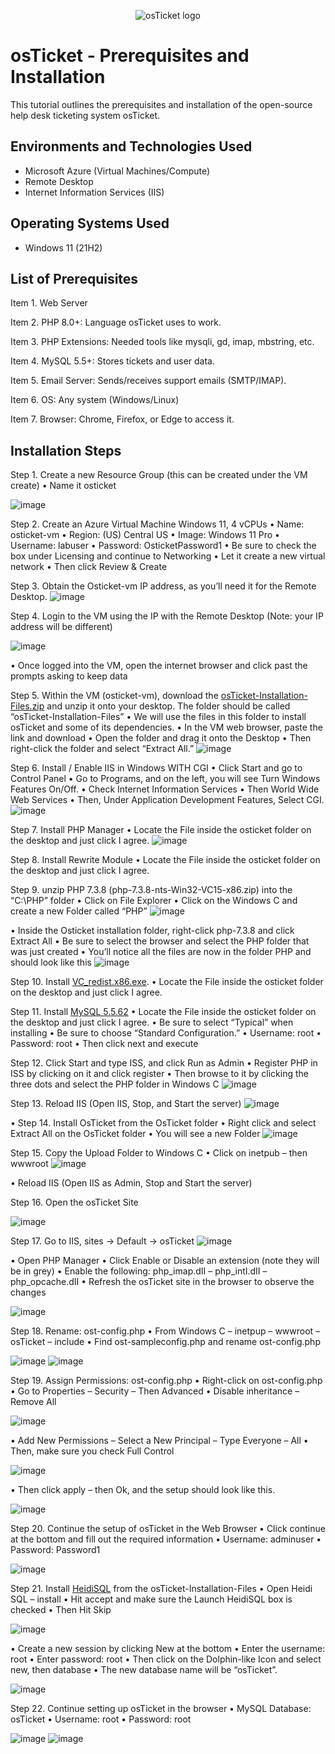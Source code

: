 <p align="center">
<img src="https://i.imgur.com/Clzj7Xs.png" alt="osTicket logo"/>
</p>

<h1>osTicket - Prerequisites and Installation</h1>
This tutorial outlines the prerequisites and installation of the open-source help desk ticketing system osTicket.<br />


<h2>Environments and Technologies Used</h2>

- Microsoft Azure (Virtual Machines/Compute)
- Remote Desktop
- Internet Information Services (IIS)

<h2>Operating Systems Used </h2>

- Windows 11</b> (21H2)

<h2>List of Prerequisites</h2>

Item 1. Web Server

Item 2. PHP 8.0+: Language osTicket uses to work.

Item 3. PHP Extensions: Needed tools like mysqli, gd, imap, mbstring, etc.

Item 4. MySQL 5.5+: Stores tickets and user data.

Item 5. Email Server: Sends/receives support emails (SMTP/IMAP).

Item 6. OS: Any system (Windows/Linux) 

Item 7. Browser: Chrome, Firefox, or Edge to access it.

<h2>Installation Steps</h2>
Step 1. Create a new Resource Group (this can be created under the VM create)
•	Name it osticket

![image](https://github.com/user-attachments/assets/48aeb935-eab3-467a-9c0e-cddd878220d1)

Step 2. Create an Azure Virtual Machine Windows 11, 4 vCPUs
•	Name: osticket-vm 
•	Region: (US) Central US
•	Image: Windows 11 Pro
•	Username: labuser
•	Password: OsticketPassword1
•	Be sure to check the box under Licensing and continue to Networking
•	Let it create a new virtual network
•	Then click Review & Create

Step 3. Obtain the Osticket-vm IP address, as you’ll need it for the Remote Desktop.
![image](https://github.com/user-attachments/assets/16e4011e-5f2c-45c0-92aa-fbc8d75c46c2)

Step 4. Login to the VM using the IP with the Remote Desktop (Note: your IP address will be different)

![image](https://github.com/user-attachments/assets/eab8b7ed-95bf-4d4f-9bac-4ed93ff701f7)

•	Once logged into the VM, open the internet browser and click past the prompts asking to keep data 

Step 5. Within the VM (osticket-vm), download the [osTicket-Installation-Files.zip](https://drive.google.com/uc?export=download&id=1b3RBkXTLNGXbibeMuAynkfzdBC1NnqaD) and unzip it onto your desktop. The folder should be called “osTicket-Installation-Files”
• We will use the files in this folder to install osTicket and some of its dependencies.
•	In the VM web browser, paste the link and download
•	Open the folder and drag it onto the Desktop
•	Then right-click the folder and select “Extract All.”
![image](https://github.com/user-attachments/assets/044465ab-a241-40a6-b3e8-33739f97fcbd)

Step 6. Install / Enable IIS in Windows WITH CGI
•	Click Start and go to Control Panel
•	Go to Programs, and on the left, you will see Turn Windows Features On/Off.
•	Check Internet Information Services
•	Then World Wide Web Services
•	Then, Under Application Development Features, Select CGI. 
![image](https://github.com/user-attachments/assets/15779579-b1d5-470b-8f97-5cdb04ebeeed)

Step 7. Install PHP Manager
•	Locate the File inside the osticket folder on the desktop and just click I agree. 
![image](https://github.com/user-attachments/assets/e696fec2-3661-4cb7-9e2d-4d621368ba4f)

Step 8. Install Rewrite Module
•	Locate the File inside the osticket folder on the desktop and just click I agree. 

Step 9. unzip PHP 7.3.8 (php-7.3.8-nts-Win32-VC15-x86.zip) into the “C:\PHP” folder
•	Click on File Explorer
•	Click on the Windows C and create a new Folder called “PHP”
![image](https://github.com/user-attachments/assets/e3f11c65-2dfa-4487-9b58-71a85f32126c)

•	Inside the Osticket installation folder, right-click php-7.3.8 and click Extract All
•	Be sure to select the browser and select the PHP folder that was just created 
•	You’ll notice all the files are now in the folder PHP and should look like this
![image](https://github.com/user-attachments/assets/d6f53a21-8e47-4b75-846b-94a02d940c4f)

Step 10. Install [VC_redist.x86.exe](https://drive.google.com/file/d/1s1OsGF3-ioO0_9LYizPRiVuIkb3lFJgH/view?usp=share_link).
•	Locate the File inside the osticket folder on the desktop and just click I agree. 

Step 11. Install [MySQL 5.5.62](https://drive.google.com/file/d/1_OWh9p7VQLcrB0q_V7qT8yHl0xo5gv7z/view?usp=share_link)
•	Locate the File inside the osticket folder on the desktop and just click I agree. 
•	Be sure to select “Typical” when installing
•	Be sure to choose “Standard Configuration.” 
•	Username: root
•	Password: root
•	Then click next and execute

Step 12. Click Start and type ISS, and click Run as Admin
•	Register PHP in ISS by clicking on it and click register
•	Then browse to it by clicking the three dots and select the PHP folder in Windows C
![image](https://github.com/user-attachments/assets/409217f0-d27d-4019-90f6-34ba789b8700)

Step 13. Reload IIS (Open IIS, Stop, and Start the server)
![image](https://github.com/user-attachments/assets/ace6f96c-414f-4094-aabd-ec145319b053)

•	Step 14. Install OsTicket from the OsTicket folder 
•	Right click and select Extract All on the OsTicket folder 
•	You will see a new Folder 
![image](https://github.com/user-attachments/assets/a8bb6169-4bd9-4ec3-a555-006a2ee7faf4)

Step 15. Copy the Upload Folder to Windows C
•	Click on inetpub – then wwwroot 
![image](https://github.com/user-attachments/assets/44f23cd7-59fd-4d21-935b-f937cb18457d)

•	Reload IIS (Open IIS as Admin, Stop and Start the server)


Step 16. Open the osTicket Site

![image](https://github.com/user-attachments/assets/18a40924-e6c8-4899-9d07-75d77cc1367f)

Step 17. Go to IIS, sites -> Default -> osTicket
![image](https://github.com/user-attachments/assets/23ff69b2-3796-488e-83f2-86e0e2716db6)

•	Open PHP Manager 
•	Click Enable or Disable an extension (note they will be in grey)
•	Enable the following: php_imap.dII – php_intI.dII – php_opcache.dII
•	Refresh the osTicket site in the browser to observe the changes

![image](https://github.com/user-attachments/assets/05da644c-cab5-4506-9c58-524f5d059809)

Step 18. Rename: ost-config.php
•	From Windows C – inetpup – wwwroot – osTicket – include
•	Find ost-sampleconfig.php and rename ost-config.php

![image](https://github.com/user-attachments/assets/5e0b6535-57f0-4594-ba3a-45740b86fe7c)
![image](https://github.com/user-attachments/assets/62677f9d-e321-4493-a552-f09933877968)

Step 19.  Assign Permissions: ost-config.php
•	Right-click on ost-config.php
•	Go to Properties – Security – Then Advanced
•	Disable inheritance – Remove All 

![image](https://github.com/user-attachments/assets/c2a13a72-629e-486f-aa73-9114f43f94a1)

•	Add New Permissions – Select a New Principal – Type Everyone – All 
•	Then, make sure you check Full Control

![image](https://github.com/user-attachments/assets/3decb213-cf5d-48c2-b5ba-961077f7c057)

•	Then click apply – then Ok, and the setup should look like this. 

![image](https://github.com/user-attachments/assets/b40d7ac9-4f71-430f-8131-bdf059202f90)

Step 20. Continue the setup of osTicket in the Web Browser 
•	Click continue at the bottom and fill out the required information
•	Username: adminuser
•	Password: Password1

![image](https://github.com/user-attachments/assets/ec7544ad-f8c8-4d06-b9d4-86c727caf405)

Step 21. Install [HeidiSQL](https://docs.google.com/document/d/1WovrX2DaS9xkfaSr4LXyB4YnnWpXIgPCMMbbfgHmGVw/edit) from the osTicket-Installation-Files
•	Open Heidi SQL – install
•	Hit accept and make sure the Launch HeidiSQL box is checked
•	Then Hit Skip

![image](https://github.com/user-attachments/assets/03226af3-1327-4f29-b560-eb764836d3c5)

•	Create a new session by clicking New at the bottom
•	Enter the username: root 
•	Enter password: root 
•	Then click on the Dolphin-like Icon and select new, then database
•	The new database name will be “osTicket”.

![image](https://github.com/user-attachments/assets/91cb2a3c-2058-449f-9d4b-3bf086929df1)

Step 22. Continue setting up osTicket in the browser
•	MySQL Database: osTicket
•	Username: root
•	Password: root

![image](https://github.com/user-attachments/assets/7d005a3d-2313-4e09-b116-9b33eef0a52d)
![image](https://github.com/user-attachments/assets/f54c06c8-1e0d-4bdb-8934-d5d7bd9298e7)
















